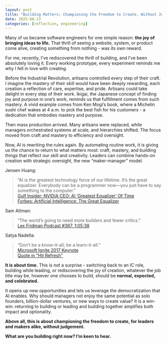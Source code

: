 ```yaml
---
layout: post
title: "Building Matters: Championing the Freedom to Create, Without Judgement"
date: 2025-08-13
categories: [reflection, engineering]
---
```


Many of us became software engineers for one simple reason: **the joy of bringing ideas to life.**
That thrill of seeing a website, system, or product come alive, creating something from nothing - was its own reward.

For me, recently, I’ve rediscovered the thrill of building, and I’ve been absolutely loving it. Every working prototype, every experiment reminds me why I fell in love with creating.

Before the Industrial Revolution, artisans controlled every step of their craft. 
I imagine the mastery of their skill would have been deeply rewarding, each creation a reflection of care, expertise, and pride. Artisans could take delight in every step of their work. 
Ikigai, the Japanese concept of finding joy and purpose in one’s work, reminds us that fulfillment comes from such mastery. A vivid example comes from Ken Mogi’s book, where a Michelin sushi chef wakes at 4 a.m. to pick the best fish for his customers - a dedication that embodies mastery and purpose.

Then mass production arrived. Many artisans were replaced, while managers orchestrated systems at scale, and hierarchies shifted. The focus moved from craft and mastery to efficiency and oversight.

Now, AI is rewriting the rules again. By automating routine work, it is giving us the chance to return to what matters most: craft, mastery, and building things that reflect our skill and creativity. Leaders can combine hands-on creation with strategic oversight, the new “maker-manager” model.

Jensen Huang:  
> “AI is the greatest technology force of our lifetime. It’s the great equalizer. Everybody can be a programmer now—you just have to say something to the computer.”  
> [Gulf Insider: NVIDIA CEO: AI ‘Greatest Equalizer’ Of Time](https://www.gulf-insider.com/nvidia-ceo-ai-greatest-equalizer-of-time/)  
> [Forbes: Artificial Intelligence: The Great Equalizer](https://www.forbes.com/councils/forbestechcouncil/2023/08/16/artificial-intelligence-the-great-equalizer/)

Sam Altman:  
> “The world’s going to need more builders and fewer critics.”  
> [Lex Fridman Podcast #367, 1:05:38](https://www.youtube.com/watch?v=L-Guz73e6fw&t=3938s)

Satya Nadella:  
> “Don’t be a know-it-all; be a learn-it-all.”  
> [Microsoft Ignite 2017 Keynote](https://news.microsoft.com/speeches/satya-nadella-microsoft-ignite-2017/)  
> [Quote in "Hit Refresh"](https://books.google.com/books?id=Qx4rDwAAQBAJ&pg=PA206#v=onepage&q&f=false)

**It is about time.** This is not a surprise - switching back to an IC role, building while leading, or rediscovering the joy of creation, whatever the job title may be, however one chooses to build, should be **normal, expected, and celebrated.**

It opens up new opportunities and lets us leverage the democratization that AI enables.
Why should managers not enjoy the same potential as solo founders, billion-dollar ventures, or new ways to create value? 
It is a win-win: returning to building or leading and building together amplifies both impact and optionality.

**Above all, this is about championing the freedom to create, for leaders and makers alike, without judgement.**

**What are you building right now? I’m keen to hear.**
